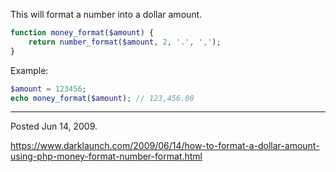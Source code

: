This will format a number into a dollar amount.

```php
function money_format($amount) {
    return number_format($amount, 2, '.', ',');
}
```

Example:
```php
$amount = 123456;
echo money_format($amount); // 123,456.00
```

---

Posted Jun 14, 2009.

https://www.darklaunch.com/2009/06/14/how-to-format-a-dollar-amount-using-php-money-format-number-format.html